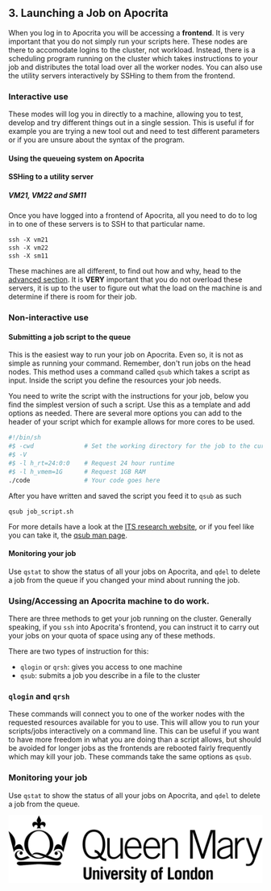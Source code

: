 ## 3. Launching a Job on Apocrita
When you log in to Apocrita you will be accessing a **frontend**. It is very important that you do not simply run your scripts here. These nodes are there to accomodate logins to the cluster, not workload. Instead, there is a scheduling program running on the cluster which takes instructions to your job and distributes the total load over all the worker nodes. You can also use the utility servers interactively by SSHing to them from the frontend.

### Interactive use
These modes will log you in directly to a machine, allowing you to test, develop and try different things out in a single session. This is useful if for example you are trying a new tool out and need to test different parameters or if you are unsure about the syntax of the program. 

#### Using the queueing system on Apocrita


#### SSHing to a utility server
##### VM21, VM22 and SM11
Once you have logged into a frontend of Apocrita, all you need to do to log in to one of these servers is to SSH to that particular name. 

```
ssh -X vm21
ssh -X vm22
ssh -X sm11
```

These machines are all different, to find out how and why, head to the [advanced section](2_0_advanced.md). It is **VERY** important that you do not overload these servers, it is up to the user to figure out what the load on the machine is and determine if there is room for their job.

### Non-interactive use
#### Submitting a job script to the queue
This is the easiest way to run your job on Apocrita. Even so, it is not as simple as running your command. Remember, don't run jobs on the head nodes. This method uses a command called `qsub` which takes a script as input. Inside the script you define the resources your job needs.

You need to write the script with the instructions for your job, below you find the simplest version of such a script. Use this as a template and add options as needed. There are several more options you can add to the header of your script which for example allows for more cores to be used.

```bash
#!/bin/sh
#$ -cwd              # Set the working directory for the job to the current directory
#$ -V
#$ -l h_rt=24:0:0    # Request 24 hour runtime
#$ -l h_vmem=1G      # Request 1GB RAM
./code               # Your code goes here
```

After you have written and saved the script you feed it to `qsub` as such

```
qsub job_script.sh
```

For more details have a look at the [ITS research website](https://www.hpc.qmul.ac.uk/twiki/bin/view/HPC/SubmittingJobs), or if you feel like you can take it, the [qsub man page](http://gridscheduler.sourceforge.net/htmlman/htmlman1/qsub.html).

#### Monitoring your job
Use `qstat` to show the status of all your jobs on Apocrita, and `qdel` to delete a job from the queue if you changed your mind about running the job.

### Using/Accessing an Apocrita machine to do work.
There are three methods to get your job running on the cluster. Generally speaking, if you `ssh` into Apocrita's frontend, you can instruct it to carry out your jobs on your quota of space using any of these methods.

There are two types of instruction for this:
 * `qlogin`  or `qrsh`:  gives you access to one machine
 * `qsub`: submits a job you describe in a file to the cluster



### `qlogin` and `qrsh`
These commands will connect you to one of the worker nodes with the requested resources available for you to use. This will allow you to run your scripts/jobs interactively on a command line. This can be useful if you want to have more freedom in what you are doing than a script allows, but should be avoided for longer jobs as the frontends are rebooted fairly frequently which may kill your job. These commands take the same options as `qsub`. 

### Monitoring your job
Use `qstat` to show the status of all your jobs on Apocrita, and `qdel` to delete a job from the queue. 

![QMUL logo](./img/qmul_logo.png)